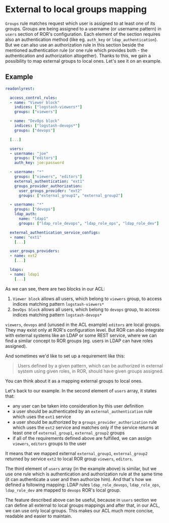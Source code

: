 # External to local groups mapping 

`Groups` rule matches request which user is assigned to at least one of its groups. Groups are being assigned to a username (or username pattern) in `users` section of ROR's configuration. Each element of the section requires also an authentication method (like eg. `auth_key` or `ldap_authentication`). But we can also use an authorization rule in this section beside the mentioned authentication rule (or one rule which provides both - the authentication and authorization altogether). Thanks to this, we gain a possibility to map external groups to local ones. Let's see it on an example.

## Example

```yaml
readonlyrest:

  access_control_rules:
  - name: "Viewer block"
    indices: ["logstash-viewers*"]
    groups: ["viewers"]

  - name: "DevOps block"
    indices: ["logstash-devops*"]
    groups: ["devops"]

  [...]

  users:
  - username: "joe"
    groups: ["editors"]
    auth_key: joe:password

  - username: "*"
    groups: ["viewers", "editors"]
    external_authentication: "ext1"
    groups_provider_authorization:
      user_groups_provider: "ext2"
      groups: ["external_group1", "external_group2"]

  - username: "*"
    groups: ["devops"]
    ldap_auth:
      name: "ldap1"
      groups: ["ldap_role_devops", "ldap_role_ops", "ldap_role_dev"]

  external_authentication_service_configs:
  - name: "ext1"
    [...]

  user_groups_providers:
  - name: ext2
    [...]

  ldaps:
  - name: ldap1
    [...]
```

As we can see, there are two blocks in our ACL:

1. `Viewer block` allows all users, which belong to `viewers` group, to access indices matching pattern `logstash-viewers*`
1. `DevOps block` allows all users, which belong to `devops` group, to access indices matching pattern `logstash-devops*`

`viewers`, `devops` and (unused in the ACL example) `editors` are local groups. They may exist only at ROR's configuration level. But ROR can also integrate with external systems like an LDAP or some REST service, where we can find a similar concept to ROR groups (eg. users in LDAP can have roles assigned).

And sometimes we'd like to set up a requirement like this:

> Users defined by a given pattern, which can be authorized in external system using given roles, in ROR, should have given groups assigned.

You can think about it as a mapping external groups to local ones. 

Let's back to our example. In the second element of `users` array, it states that:

* any user can be taken into consideration by this user definition
* a user should be authenticated by an `external_authentication` rule which uses the `ext1` service
* a user should be authorized by a `groups_provider_authorization` rule which uses the `ext2` service and matches only if the service returns at least one of `external_group1`, `external_group2` groups
* if all of the requirements defined above are fulfilled, we can assign `viewers`, `editors` groups to the user 

It means that we mapped external `external_group1`, `external_group2` returned by service `ext2` to local ROR group `viewers`, `editors`. 

The third element of `users` array (in the example above) is similar, but we use one rule which is authentication and authorization rule at the same time (it can authenticate a user and then authorize him). And that's how we defined a following mapping: LDAP rules `ldap_role_devops`, `ldap_role_ops`, `ldap_role_dev` are mapped to `devops` ROR's local group.

The feature described above can be useful, because in `users` section we can define all external to local groups mappings and after that, in our ACL, we can use only local groups. This makes our ACL much more concise, readable and easier to maintain. 